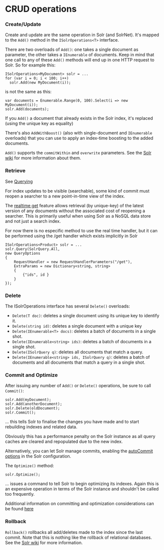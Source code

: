 # CRUD operations

### Create/Update
Create and update are the same operation in Solr (and SolrNet). It's mapped to the `Add()` method in the `ISolrOperations<T>` interface.

There are two overloads of `Add()`: one takes a single document as parameter, the other takes a `IEnumerable` of documents. Keep in mind that one call to any of these `Add()` methods will end up in one HTTP request to Solr. So for example this:

```
ISolrOperations<MyDocument> solr = ...
for (var i = 0; i < 100; i++)
  solr.Add(new MyDocument(i));
```

is not the same as this:

```
var documents = Enumerable.Range(0, 100).Select(i => new MyDocument(i));
solr.Add(documents);
```

If you `Add()` a document that already exists in the Solr index, it's replaced (using the unique key as equality)

There's also `AddWithBoost()` (also with single-document and `IEnumerable` overloads) that you can use to apply an index-time boosting to the added documents.

`Add()` supports the `commitWithin` and `overwrite` parameters. See the [Solr wiki](http://wiki.apache.org/solr/UpdateXmlMessages#Optional_attributes_for_.22add.22) for more information about them.

### Retrieve
See [Querying](Querying.md)

For index updates to be visible (searchable), some kind of commit must reopen a searcher to a new point-in-time view of the index.

The [realtime get](https://lucene.apache.org/solr/guide/realtime-get.html)  feature allows retrieval (by unique-key) of the latest version of any documents without the associated cost of reopening a searcher. This is primarily useful when using Solr as a NoSQL data store and not just a search index.

For now there is no especific method to use the real time handler, but it can be performed using the /get handler which exists implicitly in Solr
   
```
ISolrOperations<Product> solr = ...
solr.Query(SolrQuery.All,
new QueryOptions
{
    RequestHandler = new RequestHandlerParameters("/get"),
    ExtraParams = new Dictionary<string, string>
    {
        {"ids", id }
    }
});
```

### Delete
The ISolrOperations<T> interface has several `Delete()` overloads:

 * `Delete(T doc)`: deletes a single document using its unique key to identify it.
 * `Delete(string id)`: deletes a single document with a unique key
 * `Delete(IEnumerable<T> docs)`: deletes a batch of documents in a single shot.
 * `Delete(IEnumerable<string> ids)`: deletes a batch of documents in a single shot.
 * `Delete(ISolrQuery q)`: deletes all documents that match a query.
 * `Delete(IEnumerable<string> ids, ISolrQuery q)`: deletes a batch of documents and all documents that match a query in a single shot.

### Commit and Optimize
After issuing any number of `Add()` or `Delete()` operations, be sure to call `Commit()`:

```
solr.Add(myDocument);
solr.Add(anotherDocument);
solr.Delete(oldDocument);
solr.Commit();
```

... this tells Solr to finalise the changes you have made and to start rebuilding indexes and related data.

Obviously this has a performance penalty on the Solr instance as all query caches are cleared and repopulated due to the new index.

Alternatively, you can let Solr manage commits, enabling the [autoCommit options](http://wiki.apache.org/solr/SolrConfigXml#Update_Handler_Section) in the Solr configuration.

The `Optimize()` method:

```
solr.Optimize();
```

... issues a command to tell Solr to begin optimizing its indexes. Again this is an expensive operation in terms of the Solr instance and shouldn't be called too frequently.

Additional information on committing and optimization considerations can be found [here](http://stackoverflow.com/a/3737972/21239)

### Rollback

`Rollback()` rollbacks all add/deletes made to the index since the last commit. Note that this is nothing like the rollback of relational databases. See the [Solr wiki](http://wiki.apache.org/solr/UpdateXmlMessages#A.22rollback.22) for more information.
